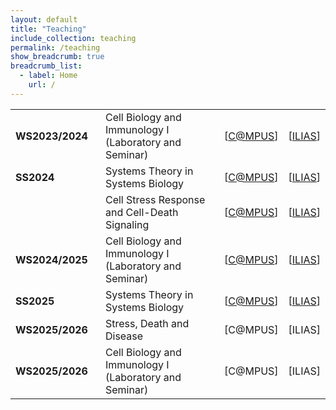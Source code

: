 ```yaml
---
layout: default
title: "Teaching"
include_collection: teaching
permalink: /teaching
show_breadcrumb: true
breadcrumb_list:
  - label: Home
    url: /
---
```


<div id="main">
<table><tbody>
  <tr>
    <td style="padding-right:20px"><strong>WS2023/2024</strong></td> 
    <td>Cell Biology and Immunology I (Laboratory and Seminar)</td>
    <td>[<a href="https://campus.uni-stuttgart.de/cusonline/ee/ui/ca2/app/desktop/#/slc.tm.cp/student/courses/364896?$scrollTo=toc_overview">C&commat;MPUS</a>]</td>
    <td>[<a href="https://ilias3.uni-stuttgart.de/ecsredi.php?cmsid=364896">ILIAS</a>]</td>
  </tr>
  <tr>
    <td style="padding-right:20px"><strong>SS2024</strong></td>
    <td>Systems Theory in Systems Biology</td>
    <td>[<a href="https://campus.uni-stuttgart.de/cusonline/ee/ui/ca2/app/desktop/#/slc.tm.cp/student/courses/378995?$scrollTo=toc_overview">C&commat;MPUS</a>]</td>
    <td>[<a href="https://ilias3.uni-stuttgart.de/goto_Uni_Stuttgart_crs_3635085.html">ILIAS</a>]</td>
  </tr>
  <tr>
    <td style="padding-right:20px"></td>
    <td>Cell Stress Response and Cell-Death Signaling</td>
    <td>[<a href="https://campus.uni-stuttgart.de/cusonline/ee/ui/ca2/app/desktop/#/slc.tm.cp/student/courses/379886?$scrollTo=toc_overview">C&commat;MPUS</a>]</td>
    <td>[<a href="https://ilias3.uni-stuttgart.de/goto_Uni_Stuttgart_crs_3668493.html">ILIAS</a>]</td>
  </tr>
    <tr>
    <td style="padding-right:20px"><strong>WS2024/2025</strong></td> 
    <td>Cell Biology and Immunology I (Laboratory and Seminar)</td>
    <td>[<a href="https://campus.uni-stuttgart.de/cusonline/ee/ui/ca2/app/desktop/#/slc.tm.cp/student/courses/392066?$scrollTo=toc_overview">C&commat;MPUS</a>]</td>
    <td>[<a href="https://ilias3.uni-stuttgart.de/ecsredi.php?cmsid=392066">ILIAS</a>]</td>
  </tr>
  <tr>
    <td style="padding-right:20px"><strong>SS2025</strong></td>
    <td>Systems Theory in Systems Biology</td>
    <td>[<a href="https://campus.uni-stuttgart.de/cusonline/ee/ui/ca2/app/desktop/#/slc.tm.cp/student/courses/405519?$scrollTo=toc_overview">C&commat;MPUS</a>]</td>
    <td>[<a href="https://ilias3.uni-stuttgart.de/goto_Uni_Stuttgart_crs_4035989.html">ILIAS</a>]</td>
  </tr>
  <tr>
    <td style="padding-right:20px"><strong>WS2025/2026</strong></td>
    <td>Stress, Death and Disease</td>
    <td>[C&commat;MPUS]</td>
    <td>[ILIAS]</td>
  </tr>
  <tr>
    <td style="padding-right:20px"><strong>WS2025/2026</strong></td>
    <td>Cell Biology and Immunology I (Laboratory and Seminar)</td>
    <td>[C&commat;MPUS]</td>
    <td>[ILIAS]</td>
  </tr>
</tbody></table>



</div>